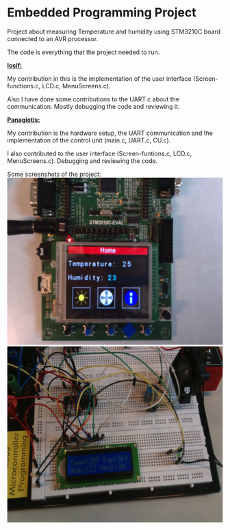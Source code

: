 Embedded Programming Project
==============

Project about measuring Temperature and humidity using STM3210C board connected to an AVR processor.

The code is everything that the project needed to run.

**[Iosif:](https://www.github.com/iosifaras)**

My contribution in this is the implementation of the user interface (Screen-functions.c, LCD.c, MenuScreens.c).

Also I have done some contributions to the UART.c about the communication. Mostly debugging the code and reviewing it.

**[Panagiotis:](https://github.com/lamaseed)**

My contribution is the hardware setup, the UART communication and the implementation of the control unit (main.c, UART.c,  CU.c).

I also contributed to the user interface (Screen-funtions.c, LCD.c, MenuScreens.c). Debugging and reviewing the code.

Some screenshots of the project:
![alt tag](https://github.com/iosifaras/Embedded-Programming-Project/blob/master/Screenshots/ARM%20board.png)
![alt tag](https://github.com/iosifaras/Embedded-Programming-Project/blob/master/Screenshots/ATmega.png)
